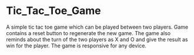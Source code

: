 # Tic_Tac_Toe_Game
A simple tic tac toe game which can be played between two players. Game contains a reset button to regenerate the new game. The game also reminds about the turn of the two players as X and O and give the result as win for the player. The game is responsive for any device.
